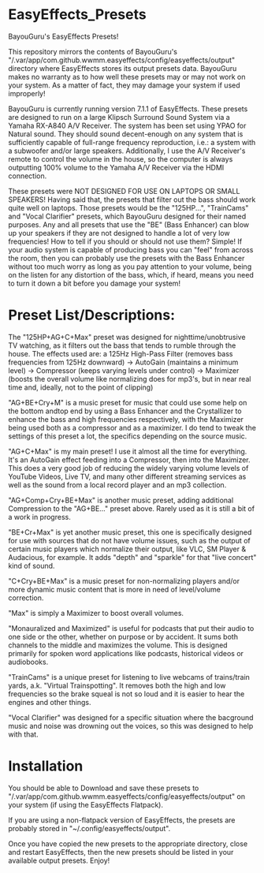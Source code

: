 # EasyEffects_Presets
BayouGuru's EasyEffects Presets!

This repository mirrors the contents of BayouGuru's 
"/.var/app/com.github.wwmm.easyeffects/config/easyeffects/output" directory 
where EasyEffects stores its output presets data. BayouGuru makes no warranty
as to how well these presets may or may not work on your system.  As a matter
of fact, they may damage your system if used improperly!

BayouGuru is currently running version 7.1.1 of EasyEffects.  These presets
are designed to run on a large Klipsch Surround Sound System via a Yamaha
RX-A840 A/V Receiver.  The system has been set using YPAO for Natural sound.
They should sound decent-enough on any system that is sufficiently capable
of full-range frequency reproduction, i.e.:  a system with a subwoofer and/or
large speakers.  Additionally, I use the A/V Receiver's remote to control the
volume in the house, so the computer is always outputting 100% volume to the
Yamaha A/V Receiver via the HDMI connection.

These presets were NOT DESIGNED FOR USE ON LAPTOPS OR SMALL
SPEAKERS!  Having said that, the presets that filter out the bass should work
quite well on laptops.  Those presets would be the "125HP...", "TrainCams" 
and "Vocal Clarifier" presets, which BayouGuru designed for their named 
purposes. Any and all presets that use the "BE" (Bass Enhancer) can blow up 
your speakers if they are not designed to handle a lot of very low 
frequencies! How to tell if you should or should not use them? Simple! If
your audio system is capable of producing bass you can "feel" from across the
room, then you can probably use the presets with the Bass Enhancer without
too much worry as long as you pay attention to your volume, being on the
listen for any distortion of the bass, which, if heard, means you need to 
turn it down a bit before you damage your system!

# Preset List/Descriptions:

The "125HP+AG+C+Max" preset was designed for nighttime/unobtrusive TV watching,
as it filters out the bass that tends to rumble through the house.  The effects 
used are:  a 125Hz High-Pass Filter (removes bass frequencies from 125Hz downward)
-> AutoGain (maintains a minimum level) -> Compressor (keeps varying levels under 
control) -> Maximizer (boosts the overall volume like normalizing does for mp3's, 
but in near real time and, ideally, not to the point of clipping)

"AG+BE+Cry+M" is a music preset for music that could use some help on the bottom 
andtop end by using a Bass Enhancer and the Crystallizer to enhance the bass and 
high frequencies respectively, with the Maximizer being used both as a compressor 
and as a maximizer.  I do tend to tweak the settings of this preset a lot, the
specifics depending on the source music.

"AG+C+Max" is my main preset!  I use it almost all the time for everything.  It's 
an AutoGain effect feeding into a Compressor, then into the Maximizer.  This does 
a very good job of reducing the widely varying volume levels of YouTube Videos, 
Live TV, and many other different streaming services as well as the sound from a 
local record player and an mp3 collection.  

"AG+Comp+Cry+BE+Max" is another music preset, adding additional Compression to the
"AG+BE..." preset above.  Rarely used as it is still a bit of a work in progress.

"BE+Cr+Max" is yet another music preset, this one is specifically designed for use
with sources that do not have volume issues, such as the output of certain music 
players which normalize their output, like VLC, SM Player & Audacious, for example.
It adds "depth" and "sparkle" for that "live concert" kind of sound.

"C+Cry+BE+Max" is a music preset for non-normalizing players and/or more dynamic 
music content that is more in need of level/volume correction.

"Max" is simply a Maximizer to boost overall volumes.

"Monauralized and Maximized" is useful for podcasts that put their audio to one 
side or the other, whether on purpose or by accident.  It sums both channels to the
middle and maximizes the volume.  This is designed primarily for spoken word 
applications like podcasts, historical videos or audiobooks.

"TrainCams" is a unique preset for listening to live webcams of trains/train yards,
a.k. "Virtual Trainspotting". It removes both the high and low frequencies so the 
brake squeal is not so loud and it is easier to hear the engines and other things.

"Vocal Clarifier" was designed for a specific situation where the bacground music 
and noise was drowning out the voices, so this was designed to help with that.

# Installation

You should be able to Download and save these presets to  "/.var/app/com.github.wwmm.easyeffects/config/easyeffects/output" on your 
system (if using the EasyEffects Flatpack). 

If you are using a non-flatpack version of EasyEffects, the presets are probably
stored in "~/.config/easyeffects/output".  

Once you have copied the new presets to the appropriate directory, close and restart
EasyEffects, then the new presets should be listed in your available output presets.
Enjoy!
